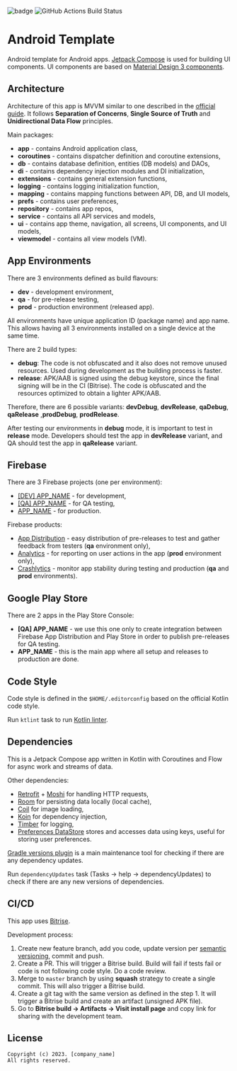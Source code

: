 ![badge][badge-android]
![GitHub Actions Build Status](https://github.com/IvanToplak/android-template-simple/actions/workflows/push_pr.yml/badge.svg?branch=main)

[//]: # ([![Bitrise Build Status]&#40;https://app.bitrise.io/app/XYZ/status.svg?token=XYZ&branch=main&#41;]&#40;https://app.bitrise.io/app/XYZ&#41;)

# Android Template

Android template for Android apps.
[Jetpack Compose](https://developer.android.com/jetpack/compose) is used for building UI components.
UI components are based on [Material Design 3 components](https://m3.material.io/components).

## Architecture

Architecture of this app is MVVM similar to one described in the [official guide](https://developer.android.com/topic/architecture/ui-layer#state-holders).
It follows **Separation of Concerns**, **Single Source of Truth** and **Unidirectional Data Flow** principles.

Main packages:

- **app** - contains Android application class,
- **coroutines** - contains dispatcher definition and coroutine extensions,
- **db** - contains database definition, entities (DB models) and DAOs,
- **di** - contains dependency injection modules and DI initialization,
- **extensions** - contains general extension functions,
- **logging** - contains logging initialization function,
- **mapping** - contains mapping functions between API, DB, and UI models,
- **prefs** - contains user preferences,
- **repository** - contains app repos,
- **service** - contains all API services and models,
- **ui** - contains app theme, navigation, all screens, UI components, and UI models,
- **viewmodel** - contains all view models (VM).

## App Environments

There are 3 environments defined as build flavours:

- **dev** - development environment,
- **qa** - for pre-release testing,
- **prod** - production environment (released app).

All environments have unique application ID (package name) and app name.
This allows having all 3 environments installed on a single device at the same time.

There are 2 build types:

- **debug**: The code is not obfuscated and it also does not remove unused resources. Used during development as the building process is faster.
- **release**: APK/AAB is signed using the debug keystore, since the final signing will be in the CI (Bitrise). The code is obfuscated and the resources optimized to obtain a lighter APK/AAB.

Therefore, there are 6 possible variants: **devDebug**, **devRelease**, **qaDebug**, **qaRelease** ,**prodDebug**, **prodRelease**.

After testing our environments in **debug** mode, it is important to test in **release** mode.
Developers should test the app in **devRelease** variant, and QA should test the app in **qaRelease** variant.

## Firebase

There are 3 Firebase projects (one per environment):

- [[DEV] APP_NAME]() - for development,
- [[QA] APP_NAME]() - for QA testing,
- [APP_NAME]() - for production.

Firebase products:

- [App Distribution]() - easy distribution of pre-releases to test and gather feedback from testers (**qa** environment only),
- [Analytics]() - for reporting on user actions in the app (**prod** environment only),
- [Crashlytics]() - monitor app stability during testing and production (**qa** and **prod** environments).

## Google Play Store

There are 2 apps in the Play Store Console:

- **[QA] APP_NAME** - we use this one only to create integration between Firebase App Distribution and Play Store in order to publish pre-releases for QA testing.
- **APP_NAME** - this is the main app where all setup and releases to production are done.

## Code Style

Code style is defined in the `$HOME/.editorconfig` based on the official Kotlin code style.

Run `ktlint` task to run [Kotlin linter](https://github.com/pinterest/ktlint).

## Dependencies

This is a Jetpack Compose app written in Kotlin with Coroutines and Flow for async work and streams of data.

Other dependencies:

- [Retrofit](https://square.github.io/retrofit/) + [Moshi](https://github.com/square/moshi) for handling HTTP requests,
- [Room](https://developer.android.com/training/data-storage/room) for persisting data locally (local cache),
- [Coil](https://coil-kt.github.io/coil/) for image loading,
- [Koin](https://insert-koin.io/) for dependency injection,
- [Timber](https://github.com/JakeWharton/timber) for logging,
- [Preferences DataStore](https://developer.android.com/topic/libraries/architecture/datastore) stores and accesses data using keys, useful for storing user preferences.


[Gradle versions plugin](https://github.com/ben-manes/gradle-versions-plugin) is a main maintenance tool for checking if there are any dependency updates.

Run `dependencyUpdates` task (Tasks -> help -> dependencyUpdates) to check if there are any new versions of dependencies.

## CI/CD

This app uses [Bitrise](https://app.bitrise.io/app/XYZ).

Development process:

1. Create new feature branch, add you code, update version per [semantic versioning](https://semver.org/), commit and push.
2. Create a PR. This will trigger a Bitrise build. Build will fail if tests fail or code is not following code style. Do a code review.
3. Merge to `master` branch by using **squash** strategy to create a single commit. This will also trigger a Bitrise build.
4. Create a git tag with the same version as defined in the step 1. It will trigger a Bitrise build and create an artifact (unsigned APK file).
5. Go to **Bitrise build -> Artifacts -> Visit install page** and copy link for sharing with the development team.

[badge-android]: http://img.shields.io/badge/platform-android-6EDB8D.svg?style=flat

## License


```
Copyright (c) 2023. [company_name]
All rights reserved.
```
